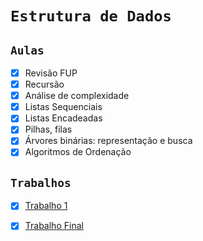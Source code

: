 # `Estrutura de Dados`
    
## `Aulas`

- [x] Revisão FUP
- [x] Recursão
- [x] Análise de complexidade
- [x] Listas Sequenciais
- [x] Listas Encadeadas
- [x] Pilhas, filas
- [x] Árvores binárias: representação e busca
- [x] Algoritmos de Ordenação

## `Trabalhos`

- [x] [Trabalho 1](Projeto1)
- [x] [Trabalho Final](trabalhoFinal)


